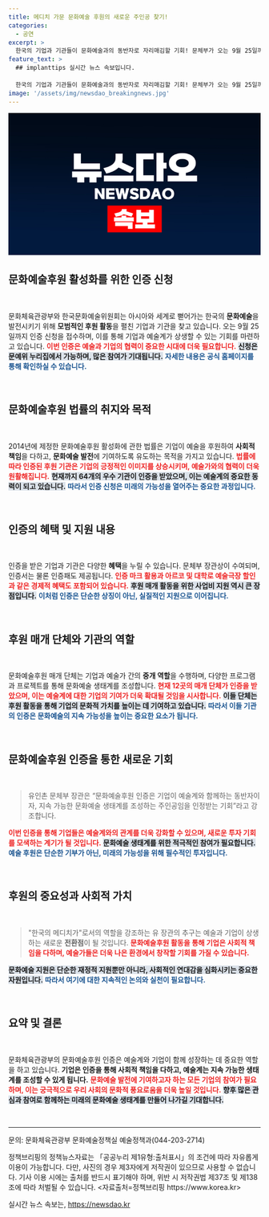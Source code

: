 ```yaml
---
title: 메디치 가문 문화예술 후원의 새로운 주인공 찾기!
categories:
  - 공연
excerpt: >
  한국의 기업과 기관들이 문화예술과의 동반자로 자리매김할 기회! 문체부가 오는 9월 25일까지 모범 문화예술후원 인증 신청을 받아, 예술계와 기업의 지속 가능한 관계를 조성합니다.
feature_text: >
  ## implanttips 실시간 뉴스 속보입니다.

  한국의 기업과 기관들이 문화예술과의 동반자로 자리매김할 기회! 문체부가 오는 9월 25일까지 모범 문화예술후원 인증 신청을 받아, 예술계와 기업의 지속 가능한 관계를 조성합니다.
image: '/assets/img/newsdao_breakingnews.jpg'
---
```


<p><img src="/assets/img/newsdao_breakingnews.jpg" alt="implanttips 속보" /></p>

<h2 data-ke-size="size26">문화예술후원 활성화를 위한 인증 신청</h2>

<p data-ke-size="size16">&nbsp;</p>

<p>문화체육관광부와 한국문화예술위원회는 아시아와 세계로 뻗어가는 한국의 <b>문화예술</b>을 발전시키기 위해 <b>모범적인 후원 활동</b>을 펼친 기업과 기관을 찾고 있습니다. 오는 9월 25일까지 인증 신청을 접수하며, 이를 통해 기업과 예술계가 상생할 수 있는 기회를 마련하고 있습니다. <b><span style="color: #ee2323;">이번 인증은 예술과 기업의 협력이 중요한 시대에 더욱 필요합니다.</span></b> <b><span style="background-color: #21538527;">신청은 문예위 누리집에서 가능하며, 많은 참여가 기대됩니다.</span></b> <b><span style="color: #1a5490;">자세한 내용은 공식 홈페이지를 통해 확인하실 수 있습니다.</span></b></p>

<p data-ke-size="size16">&nbsp;</p>

<h2 data-ke-size="size26">문화예술후원 법률의 취지와 목적</h2>

<p data-ke-size="size16">&nbsp;</p>

<p>2014년에 제정한 문화예술후원 활성화에 관한 법률은 기업이 예술을 후원하여 <b>사회적 책임</b>을 다하고, <b>문화예술 발전</b>에 기여하도록 유도하는 목적을 가지고 있습니다. <b><span style="color: #ee2323;">법률에 따라 인증된 후원 기관은 기업의 긍정적인 이미지를 상승시키며, 예술가와의 협력이 더욱 원활해집니다.</span></b> <b><span style="background-color: #21538527;">현재까지 64개의 우수 기관이 인증을 받았으며, 이는 예술계의 중요한 동력이 되고 있습니다.</span></b> <b><span style="color: #1a5490;">따라서 인증 신청은 미래의 가능성을 열어주는 중요한 과정입니다.</span></b></p>

<p data-ke-size="size16">&nbsp;</p>

<h2 data-ke-size="size26">인증의 혜택 및 지원 내용</h2>

<p data-ke-size="size16">&nbsp;</p>

<p>인증을 받은 기업과 기관은 다양한 <b>혜택</b>을 누릴 수 있습니다. 문체부 장관상이 수여되며, 인증서는 물론 인증패도 제공됩니다. <b><span style="color: #ee2323;">인증 마크 활용과 아르코 및 대학로 예술극장 할인과 같은 경제적 혜택도 포함되어 있습니다.</span></b> <b><span style="background-color: #21538527;">후원 매개 활동을 위한 사업비 지원 역시 큰 장점입니다.</span></b> <b><span style="color: #1a5490;">이처럼 인증은 단순한 상징이 아닌, 실질적인 지원으로 이어집니다.</span></b></p>

<p data-ke-size="size16">&nbsp;</p>

<h2 data-ke-size="size26">후원 매개 단체와 기관의 역할</h2>

<p data-ke-size="size16">&nbsp;</p>

<p>문화예술후원 매개 단체는 기업과 예술가 간의 <b>중개 역할</b>을 수행하며, 다양한 프로그램과 프로젝트를 통해 문화예술 생태계를 조성합니다. <b><span style="color: #ee2323;">현재 12곳의 매개 단체가 인증을 받았으며, 이는 예술계에 대한 기업의 기여가 더욱 확대될 것임을 시사합니다.</span></b> <b><span style="background-color: #21538527;">이들 단체는 후원 활동을 통해 기업의 문화적 가치를 높이는 데 기여하고 있습니다.</span></b> <b><span style="color: #1a5490;">따라서 이들 기관의 인증은 문화예술의 지속 가능성을 높이는 중요한 요소가 됩니다.</span></b></p>

<p data-ke-size="size16">&nbsp;</p>

<h2 data-ke-size="size26">문화예술후원 인증을 통한 새로운 기회</h2>

<p data-ke-size="size16">&nbsp;</p>

<blockquote>유인촌 문체부 장관은 “문화예술후원 인증은 기업이 예술계와 함께하는 동반자이자, 지속 가능한 문화예술 생태계를 조성하는 주인공임을 인정받는 기회”라고 강조합니다.</blockquote>

<p><b><span style="color: #ee2323;">이번 인증을 통해 기업들은 예술계와의 관계를 더욱 강화할 수 있으며, 새로운 투자 기회를 모색하는 계기가 될 것입니다.</span></b> <b><span style="background-color: #21538527;">문화예술 생태계를 위한 적극적인 참여가 필요합니다.</span></b> <b><span style="color: #1a5490;">예술 후원은 단순한 기부가 아닌, 미래의 가능성을 위해 필수적인 투자입니다.</span></b></p>

<p data-ke-size="size16">&nbsp;</p>

<h2 data-ke-size="size26">후원의 중요성과 사회적 가치</h2>

<p data-ke-size="size16">&nbsp;</p>

<blockquote>"한국의 메디치가"로서의 역할을 강조하는 유 장관의 추구는 예술과 기업이 상생하는 새로운 <b>전환점</b>이 될 것입니다. <b><span style="color: #ee2323;">문화예술후원 활동을 통해 기업은 사회적 책임을 다하며, 예술가들은 더욱 나은 환경에서 창작할 기회를 가질 수 있습니다.</span></b></blockquote>

<p><b><span style="background-color: #21538527;">문화예술 지원은 단순한 재정적 지원뿐만 아니라, 사회적인 연대감을 심화시키는 중요한 자원입니다.</span></b> <b><span style="color: #1a5490;">따라서 여기에 대한 지속적인 논의와 실천이 필요합니다.</span></b></p>

<p data-ke-size="size16">&nbsp;</p>

<h2 data-ke-size="size26">요약 및 결론</h2>

<p data-ke-size="size16">&nbsp;</p>

<p>문화체육관광부의 문화예술후원 인증은 예술계와 기업이 함께 성장하는 데 중요한 역할을 하고 있습니다. <b>기업은 인증을 통해 사회적 책임을 다하고, 예술계는 지속 가능한 생태계를 조성할 수 있게 됩니다.</b> <b><span style="color: #ee2323;">문화예술 발전에 기여하고자 하는 모든 기업의 참여가 필요하며, 이는 궁극적으로 우리 사회의 문화적 풍요로움을 더욱 높일 것입니다.</span></b> <b><span style="background-color: #21538527;">향후 많은 관심과 참여로 함께하는 미래의 문화예술 생태계를 만들어 나가길 기대합니다.</span></b></p>

<p data-ke-size="size16">&nbsp;</p>

<hr />

<p data-ke-size="size16">문의: 문화체육관광부 문화예술정책실 예술정책과(044-203-2714)</p>

<p data-ke-size="size16">정책브리핑의 정책뉴스자료는 「공공누리 제1유형:출처표시」의 조건에 따라 자유롭게 이용이 가능합니다. 다만, 사진의 경우 제3자에게 저작권이 있으므로 사용할 수 없습니다. 기사 이용 시에는 출처를 반드시 표기해야 하며, 위반 시 저작권법 제37조 및 제138조에 따라 처벌될 수 있습니다. <자료출처=정책브리핑 https://www.korea.kr></p>
실시간 뉴스 속보는, <a href="https://newsdao.kr" rel="dofollow">https://newsdao.kr</a>


